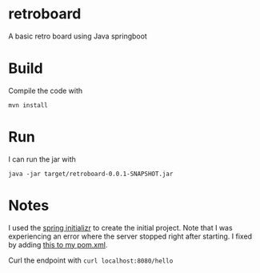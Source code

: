 # retroboard
A basic retro board using Java springboot

# Build
Compile the code with 
```
mvn install
```

# Run
I can run the jar with
```
java -jar target/retroboard-0.0.1-SNAPSHOT.jar
```

# Notes
I used the [spring initializr](https://start.spring.io/) to create the initial project. Note that I was experiencing an error where the server stopped right after starting. I fixed by adding [this to my pom.xml](https://stackoverflow.com/a/38400929).

Curl the endpoint with `curl localhost:8080/hello`
